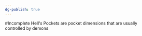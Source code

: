 ```yaml
---
dg-publish: true
---
```

#Incomplete 
Hell's Pockets are pocket dimensions that are usually controlled by demons
